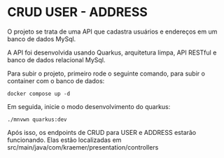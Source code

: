 # CRUD USER - ADDRESS
O projeto se trata de uma API que cadastra usuários e endereços em um banco de dados MySql.

A API foi desenvolvida usando Quarkus, arquitetura limpa, API RESTful e banco de dados relacional MySql.

Para subir o projeto, primeiro rode o seguinte comando, para subir o container com o banco de dados:
```
docker compose up -d 
```
Em seguida, inicie o modo desenvolvimento do quarkus:
```
./mnvwn quarkus:dev
```
Após isso, os endpoints de CRUD para USER e ADDRESS estarão funcionando.
Elas estão localizadas em src/main/java/com/kraemer/presentation/controllers


